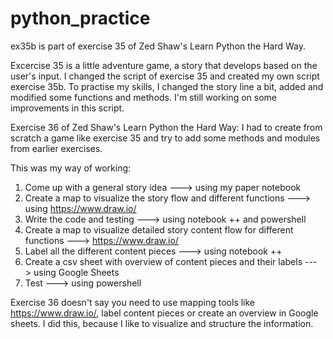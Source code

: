 # python_practice

ex35b is part of exercise 35 of Zed Shaw's Learn Python the Hard Way.

Excercise 35 is a little adventure game, a story that develops based on the user's input.
I changed the script of exercise 35 and created my own script exercise 35b. 
To practise my skills, I changed the story line a bit, added and modified some functions and methods.
I'm still working on some improvements in this script.

Exercise 36 of Zed Shaw's Learn Python the Hard Way: I had to create from scratch a game like exercise 35 and try to add some methods and modules from earlier exercises.
  

This was my way of working:
1. Come up with a general story idea ---> using my paper notebook
2. Create a map to visualize the story flow and different functions ---> using https://www.draw.io/
3. Write the code and testing ---> using notebook ++ and powershell
4. Create a map to visualize detailed story content flow for different functions ---> https://www.draw.io/
5. Label all the different content pieces ---> using notebook ++
6. Create a csv sheet with overview of content pieces and their labels ---> using Google Sheets
7. Test ---> using powershell

Exercise 36 doesn't say you need to use mapping tools like https://www.draw.io/, label content pieces or create an overview in Google sheets. I did this, because I like to visualize and structure the information.   


